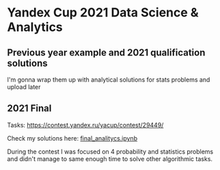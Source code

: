 # Yandex Cup 2021 Data Science & Analytics

## Previous year example and 2021 qualification solutions
 I'm gonna wrap them up with analytical solutions for stats problems and upload later

## 2021 Final 
Tasks: https://contest.yandex.ru/yacup/contest/29449/

Check my solutions here: [final_analitycs.ipynb](final_analitycs.ipynb)

During the contest I was focused on 4 probability and statistics problems and didn't manage to same enough time to solve other algorithmic tasks.